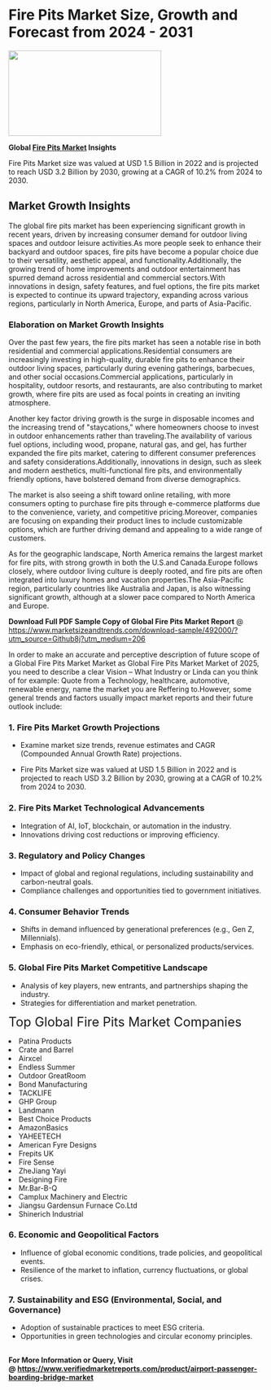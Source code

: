<H1>Fire Pits Market Size, Growth and Forecast from 2024 - 2031</H1><img class="aligncenter size-medium wp-image-584254" src="https://thirdeyenews.in/wp-content/uploads/2024/09/Global-Market-Research-300x168.jpeg" alt="" width="300" height="168" /><p><strong>Global&nbsp;<a href="https://www.marketsizeandtrends.com/download-sample/492000/?utm_source=Github8j?utm_medium=206">Fire Pits Market</a> Insights</strong></p><p>Fire Pits Market size was valued at USD 1.5 Billion in 2022 and is projected to reach USD 3.2 Billion by 2030, growing at a CAGR of 10.2% from 2024 to 2030.</p><p><h2>Market Growth Insights</h2> <p>The global fire pits market has been experiencing significant growth in recent years, driven by increasing consumer demand for outdoor living spaces and outdoor leisure activities.As more people seek to enhance their backyard and outdoor spaces, fire pits have become a popular choice due to their versatility, aesthetic appeal, and functionality.Additionally, the growing trend of home improvements and outdoor entertainment has spurred demand across residential and commercial sectors.With innovations in design, safety features, and fuel options, the fire pits market is expected to continue its upward trajectory, expanding across various regions, particularly in North America, Europe, and parts of Asia-Pacific.</p> <h3>Elaboration on Market Growth Insights</h3> <p>Over the past few years, the fire pits market has seen a notable rise in both residential and commercial applications.Residential consumers are increasingly investing in high-quality, durable fire pits to enhance their outdoor living spaces, particularly during evening gatherings, barbecues, and other social occasions.Commercial applications, particularly in hospitality, outdoor resorts, and restaurants, are also contributing to market growth, where fire pits are used as focal points in creating an inviting atmosphere.</p> <p>Another key factor driving growth is the surge in disposable incomes and the increasing trend of "staycations," where homeowners choose to invest in outdoor enhancements rather than traveling.The availability of various fuel options, including wood, propane, natural gas, and gel, has further expanded the fire pits market, catering to different consumer preferences and safety considerations.Additionally, innovations in design, such as sleek and modern aesthetics, multi-functional fire pits, and environmentally friendly options, have bolstered demand from diverse demographics.</p> <p>The market is also seeing a shift toward online retailing, with more consumers opting to purchase fire pits through e-commerce platforms due to the convenience, variety, and competitive pricing.Moreover, companies are focusing on expanding their product lines to include customizable options, which are further driving demand and appealing to a wide range of customers.</p> <p>As for the geographic landscape, North America remains the largest market for fire pits, with strong growth in both the U.S.and Canada.Europe follows closely, where outdoor living culture is deeply rooted, and fire pits are often integrated into luxury homes and vacation properties.The Asia-Pacific region, particularly countries like Australia and Japan, is also witnessing significant growth, although at a slower pace compared to North America and Europe.</p> <p><span class=""><strong>Download Full PDF Sample Copy of Global Fire Pits Market Report</strong> @ <a href="https://www.marketsizeandtrends.com/download-sample/492000/?utm_source=Github8j?utm_medium=206" target="_blank">https://www.marketsizeandtrends.com/download-sample/492000/?utm_source=Github8j?utm_medium=206</a></span></p><p>In order to make an accurate and perceptive description of future scope of a Global&nbsp;Fire Pits Market Market as Global&nbsp;Fire Pits Market Market of 2025, you need to describe a clear Vision &ndash; What Industry or Linda can you think of for example: Quote from a Technology, healthcare, automotive, renewable energy, name the market you are Reffering to.However, some general trends and factors usually impact market reports and their future outlook include:</p><h3>1.&nbsp;<strong>Fire Pits Market Growth Projections</strong></h3><ul><li>Examine market size trends, revenue estimates and CAGR (Compounded Annual Growth Rate) projections.</li><li><p>Fire Pits Market size was valued at USD 1.5 Billion in 2022 and is projected to reach USD 3.2 Billion by 2030, growing at a CAGR of 10.2% from 2024 to 2030.</p></li></ul><h3>2.&nbsp;<strong>Fire Pits Market Technological Advancements</strong></h3><ul><li>Integration of AI, IoT, blockchain, or automation in the industry.</li><li>Innovations driving cost reductions or improving efficiency.</li></ul><h3>3.&nbsp;<strong>Regulatory and Policy Changes</strong></h3><ul><li>Impact of global and regional regulations, including sustainability and carbon-neutral goals.</li><li>Compliance challenges and opportunities tied to government initiatives.</li></ul><h3>4.&nbsp;<strong>Consumer Behavior Trends</strong></h3><ul><li>Shifts in demand influenced by generational preferences (e.g., Gen Z, Millennials).</li><li>Emphasis on eco-friendly, ethical, or personalized products/services.</li></ul><h3>5.&nbsp;<strong>Global Fire Pits Market Competitive Landscape</strong></h3><ul><li>Analysis of key players, new entrants, and partnerships shaping the industry.</li><li>Strategies for differentiation and market penetration.</li></ul><p data-pm-slice="1 1 []"><span style="color: inherit; font-family: inherit; font-size: 25px;">Top Global Fire Pits Market Companies</span></p><div class="" data-test-id=""><p><li>Patina Products</li><li> Crate and Barrel</li><li> Airxcel</li><li> Endless Summer</li><li> Outdoor GreatRoom</li><li> Bond Manufacturing</li><li> TACKLIFE</li><li> GHP Group</li><li> Landmann</li><li> Best Choice Products</li><li> AmazonBasics</li><li> YAHEETECH</li><li> American Fyre Designs</li><li> Frepits UK</li><li> Fire Sense</li><li> ZheJiang Yayi</li><li> Designing Fire</li><li> Mr.Bar-B-Q</li><li> Camplux Machinery and Electric</li><li> Jiangsu Gardensun Furnace Co.Ltd</li><li> Shinerich Industrial</li></p></div><h3>6.&nbsp;<strong>Economic and Geopolitical Factors</strong></h3><ul><li>Influence of global economic conditions, trade policies, and geopolitical events.</li><li>Resilience of the market to inflation, currency fluctuations, or global crises.</li></ul><h3>7.&nbsp;<strong>Sustainability and ESG (Environmental, Social, and Governance)</strong></h3><ul><li>Adoption of sustainable practices to meet ESG criteria.</li><li>Opportunities in green technologies and circular economy principles.</li></ul><h2><strong style="font-size: 14px;">For More Information or Query, Visit @&nbsp;</strong><a style="background-color: #ffffff; font-size: 14px;" href="https://www.marketsizeandtrends.com/report/fire-pits-market/" target="_blank">https://www.verifiedmarketreports.com/product/airport-passenger-boarding-bridge-market</a></h2>